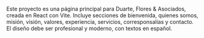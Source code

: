 <!-- Use this file to provide workspace-specific custom instructions to Copilot. For more details, visit https://code.visualstudio.com/docs/copilot/copilot-customization#_use-a-githubcopilotinstructionsmd-file -->

Este proyecto es una página principal para Duarte, Flores & Asociados, creada en React con Vite. Incluye secciones de bienvenida, quienes somos, misión, visión, valores, experiencia, servicios, corresponsalías y contacto. El diseño debe ser profesional y moderno, con textos en español.
